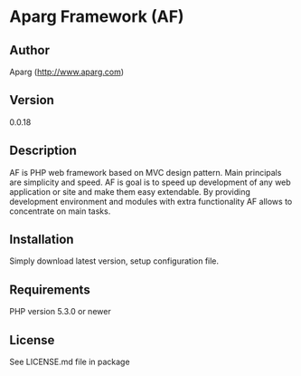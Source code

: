 Aparg Framework (AF)
====================

Author
------
Aparg (http://www.aparg.com)

Version
-------
0.0.18

Description
-----------
AF is PHP web framework based on MVC design pattern. Main principals are simplicity and speed.
AF is goal is to speed up development of any web application or site and make them easy extendable.
By providing development environment and modules with extra functionality AF allows to concentrate on main tasks.

Installation
------------
Simply download latest version, setup configuration file.

Requirements
------------
PHP version 5.3.0 or newer

License
-------
See LICENSE.md file in package